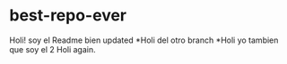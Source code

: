 # best-repo-ever
Holi! soy el Readme bien updated
*Holi del otro branch *Holi yo tambien que soy el 2
Holi again.